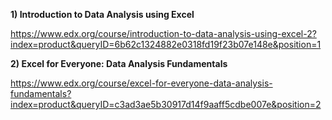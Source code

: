 __1) Introduction to Data Analysis using Excel__

<https://www.edx.org/course/introduction-to-data-analysis-using-excel-2?index=product&queryID=6b62c1324882e0318fd19f23b07e148e&position=1>

__2) Excel for Everyone: Data Analysis Fundamentals__

<https://www.edx.org/course/excel-for-everyone-data-analysis-fundamentals?index=product&queryID=c3ad3ae5b30917d14f9aaff5cdbe007e&position=2>

